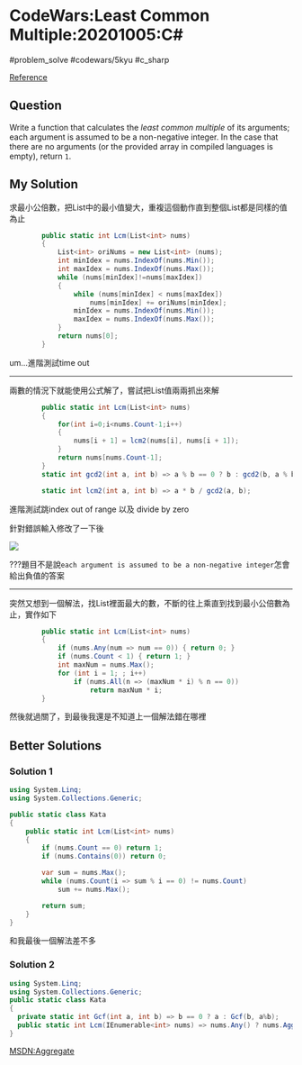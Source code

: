 # CodeWars:Least Common Multiple:20201005:C\#

#problem_solve #codewars/5kyu #c_sharp

[Reference](https://www.codewars.com/kata/5259acb16021e9d8a60010af/train/csharp)

## Question

Write a function that calculates the *least common multiple* of its arguments; each argument is assumed to be a non-negative integer. In the case that there are no arguments (or the provided array in compiled languages is empty), return `1`.

## My Solution

求最小公倍數，把List中的最小值變大，重複這個動作直到整個List都是同樣的值為止

```C#
        public static int Lcm(List<int> nums)
        {
            List<int> oriNums = new List<int> (nums);
            int minIdex = nums.IndexOf(nums.Min());
            int maxIdex = nums.IndexOf(nums.Max());
            while (nums[minIdex]!=nums[maxIdex])
            {
                while (nums[minIdex] < nums[maxIdex])
                    nums[minIdex] += oriNums[minIdex];
                minIdex = nums.IndexOf(nums.Min());
                maxIdex = nums.IndexOf(nums.Max());
            }
            return nums[0];
        }
```

um...進階測試time out

---

兩數的情況下就能使用公式解了，嘗試把List值兩兩抓出來解

```C#
        public static int Lcm(List<int> nums)
        {
            for(int i=0;i<nums.Count-1;i++)
            {
                nums[i + 1] = lcm2(nums[i], nums[i + 1]);
            }
            return nums[nums.Count-1];
        }
        static int gcd2(int a, int b) => a % b == 0 ? b : gcd2(b, a % b);

        static int lcm2(int a, int b) => a * b / gcd2(a, b);
```

進階測試跳index out of range 以及 divide by zero

針對錯誤輸入修改了一下後

![](https://i.imgur.com/AmWJ0jO.png)

???題目不是說`each argument is assumed to be a non-negative integer`怎會給出負值的答案

---

突然又想到一個解法，找List裡面最大的數，不斷的往上乘直到找到最小公倍數為止，實作如下

```C#
        public static int Lcm(List<int> nums)
        {
            if (nums.Any(num => num == 0)) { return 0; }
            if (nums.Count < 1) { return 1; }
            int maxNum = nums.Max();
            for (int i = 1; ; i++)
                if (nums.All(n => (maxNum * i) % n == 0))
                    return maxNum * i;
        }
```

然後就過關了，到最後我還是不知道上一個解法錯在哪裡

## Better Solutions

### Solution 1

```C#
using System.Linq;
using System.Collections.Generic;

public static class Kata
{
    public static int Lcm(List<int> nums)
    {
        if (nums.Count == 0) return 1;
        if (nums.Contains(0)) return 0;

        var sum = nums.Max();
        while (nums.Count(i => sum % i == 0) != nums.Count)
            sum += nums.Max();

        return sum;
    }
}
```

和我最後一個解法差不多

### Solution 2

```C#
using System.Linq;
using System.Collections.Generic;
public static class Kata
{
  private static int Gcf(int a, int b) => b == 0 ? a : Gcf(b, a%b);
  public static int Lcm(IEnumerable<int> nums) => nums.Any() ? nums.Aggregate((g, x) => g*x/Gcf(g,x)) : 1;
}
```

[MSDN:Aggregate](https://docs.microsoft.com/zh-tw/dotnet/api/system.linq.enumerable.aggregate?view=netcore-3.1)
